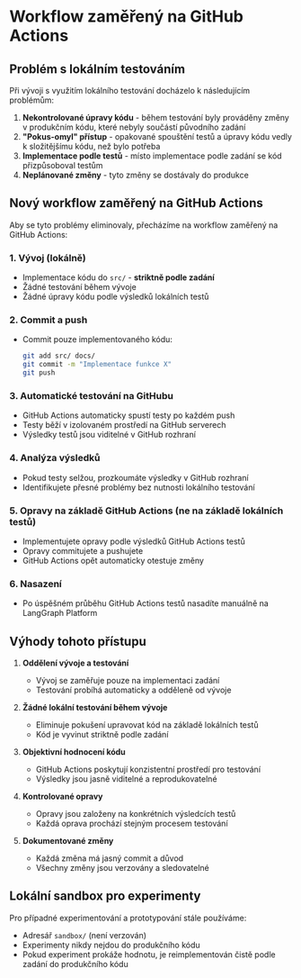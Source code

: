 # Workflow zaměřený na GitHub Actions

## Problém s lokálním testováním

Při vývoji s využitím lokálního testování docházelo k následujícím problémům:

1. **Nekontrolované úpravy kódu** - během testování byly prováděny změny v produkčním kódu, které nebyly součástí původního zadání
2. **"Pokus-omyl" přístup** - opakované spouštění testů a úpravy kódu vedly k složitějšímu kódu, než bylo potřeba
3. **Implementace podle testů** - místo implementace podle zadání se kód přizpůsoboval testům
4. **Neplánované změny** - tyto změny se dostávaly do produkce

## Nový workflow zaměřený na GitHub Actions

Aby se tyto problémy eliminovaly, přecházíme na workflow zaměřený na GitHub Actions:

### 1. Vývoj (lokálně)
- Implementace kódu do `src/` - **striktně podle zadání**
- Žádné testování během vývoje
- Žádné úpravy kódu podle výsledků lokálních testů

### 2. Commit a push
- Commit pouze implementovaného kódu:
  ```bash
  git add src/ docs/
  git commit -m "Implementace funkce X"
  git push
  ```

### 3. Automatické testování na GitHubu
- GitHub Actions automaticky spustí testy po každém push
- Testy běží v izolovaném prostředí na GitHub serverech
- Výsledky testů jsou viditelné v GitHub rozhraní

### 4. Analýza výsledků
- Pokud testy selžou, prozkoumáte výsledky v GitHub rozhraní
- Identifikujete přesné problémy bez nutnosti lokálního testování

### 5. Opravy na základě GitHub Actions (ne na základě lokálních testů)
- Implementujete opravy podle výsledků GitHub Actions testů
- Opravy commitujete a pushujete
- GitHub Actions opět automaticky otestuje změny

### 6. Nasazení
- Po úspěšném průběhu GitHub Actions testů nasadíte manuálně na LangGraph Platform

## Výhody tohoto přístupu

1. **Oddělení vývoje a testování**
   - Vývoj se zaměřuje pouze na implementaci zadání
   - Testování probíhá automaticky a odděleně od vývoje

2. **Žádné lokální testování během vývoje**
   - Eliminuje pokušení upravovat kód na základě lokálních testů
   - Kód je vyvinut striktně podle zadání

3. **Objektivní hodnocení kódu**
   - GitHub Actions poskytují konzistentní prostředí pro testování
   - Výsledky jsou jasně viditelné a reprodukovatelné

4. **Kontrolované opravy**
   - Opravy jsou založeny na konkrétních výsledcích testů
   - Každá oprava prochází stejným procesem testování

5. **Dokumentované změny**
   - Každá změna má jasný commit a důvod
   - Všechny změny jsou verzovány a sledovatelné

## Lokální sandbox pro experimenty

Pro případné experimentování a prototypování stále používáme:

- Adresář `sandbox/` (není verzován)
- Experimenty nikdy nejdou do produkčního kódu
- Pokud experiment prokáže hodnotu, je reimplementován čistě podle zadání do produkčního kódu
